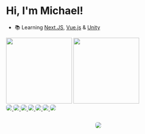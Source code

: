 # Hi, I'm Michael!

- 📚 Learning <a href='https://nextjs.org'>Next.JS</a>, <a href='https://vuejs.org'>Vue.js</a> & <a href='https://unity.com'>Unity</a>

<div>
  <a href="http://github.com/micleal" target="_blank" style='text-decoration: none;'>
    <img height='180em' src='https://github-readme-stats.vercel.app/api?username=micleal&show_icons=true&theme=github_dark&include_all_commits=true&count_private=true'>
    <img height='180em' src='https://github-readme-stats.vercel.app/api/top-langs/?username=micleal&layout=compact&langss_count=10&theme=github_dark'>
</div>
<div>
<a href='https://github.com/micleal?tab=repositories&q=csharp'>
  <img style='border-radius: 5px;' src='https://img.shields.io/badge/C%23-239120?style=for-the-badge&logo=c-sharp&logoColor=white'>
  </a>
  <a href='https://github.com/micleal?tab=repositories&q=dotnet'>
  <img style='border-radius: 5px;' src='https://img.shields.io/badge/.NET-5C2D91?style=for-the-badge&logo=.net&logoColor=white'>
  </a>
  <a href='https://github.com/micleal?tab=repositories&q=html5'>
  <img style='border-radius: 5px;' src='https://img.shields.io/badge/HTML5-E34F26?style=for-the-badge&logo=html5&logoColor=white'>
  </a>
  <a href='https://github.com/micleal?tab=repositories&q=javascript'>
  <img style='border-radius: 5px;' src='https://img.shields.io/badge/JavaScript-F7DF1E?style=for-the-badge&logo=javascript&logoColor=black'>
  </a>
  <a href='https://github.com/micleal?tab=repositories&q=typescript'>
  <img style='border-radius: 5px;' src='https://img.shields.io/badge/TypeScript-007ACC?style=for-the-badge&logo=typescript&logoColor=white'>
  </a>
  <a href='https://github.com/micleal?tab=repositories&q=react'>
  <img style='border-radius: 5px;' src='https://img.shields.io/badge/React-20232A?style=for-the-badge&logo=react&logoColor=61DAFB'>
  <a/>
  <a href='https://github.com/micleal?tab=repositories&q=redux'>
  <img style='border-radius: 5px;' src='https://img.shields.io/badge/Redux-593D88?style=for-the-badge&logo=redux&logoColor=white'>
  </a>
</div>

##

<div style='display: flex; align-items: center; justify-content: center;'>
  <a href="mailto:github@micleal.dev">
    <img style='border-radius: 5px;' src="https://img.shields.io/badge/Gmail-D14836?style=for-the-badge&logo=gmail&logoColor=white" target="_blank">
  </a>
</div>